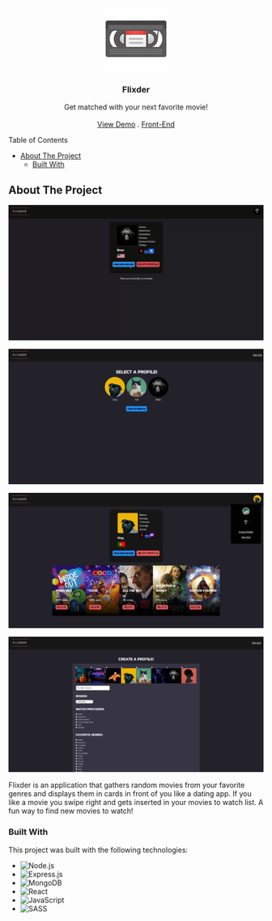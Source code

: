 <br/>
<div align="center">
<a href="https://github.com/user/repo">
<img src=".project-images/project-logo.png" alt="Logo" height="128px">
</a>
<h3 align="center">Flixder</h3>
<p align="center">
Get matched with your next favorite movie!
<br/>
<br/>
<a href="https://flixder.netlify.app/">View Demo</a> . 
<a href="https://github.com/venoblin/flixder-frontend">Front-End</a> 
</p>
</div>

Table of Contents

- [About The Project](#about-the-project)
  - [Built With](#built-with)

## About The Project
<p align="center">
  <img src=".project-images/flixder-demo.gif" width="650" />
</p>

<p align="center">
  <img src=".project-images/screenshot01.png" width="650" />
</p>

<p align="center">
  <img src=".project-images/screenshot02.png" width="650" />
</p>

<p align="center">
  <img src=".project-images/screenshot03.png" width="650" />
</p>

Flixder is an application that gathers random movies from your favorite genres and displays them in cards in front of you like a dating app. If you like a movie you swipe right and gets inserted in your movies to watch list. A fun way to find new movies to watch!

### Built With
This project was built with the following technologies:
- <img src="https://img.shields.io/badge/Node.js-6DA55F?logo=node.js&logoColor=white" alt="Node.js" />
- <img src="https://img.shields.io/badge/Express.js-%23404d59.svg?logo=express&logoColor=%2361DAFB" alt="Express.js" />
- <img src="https://img.shields.io/badge/MongoDB-%234ea94b.svg?logo=mongodb&logoColor=white" alt="MongoDB" />
- <img src="https://img.shields.io/badge/React-%2320232a.svg?logo=react&logoColor=%2361DAFB" alt="React" />
- <img src="https://img.shields.io/badge/JavaScript-F7DF1E?logo=javascript&logoColor=000" alt="JavaScript" />
- <img src="https://img.shields.io/badge/Sass-C69?logo=sass&logoColor=fff" alt="SASS" />

